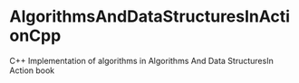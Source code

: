 # AlgorithmsAndDataStructuresInActionCpp
C++ Implementation  of algorithms in Algorithms And Data StructuresIn Action book
